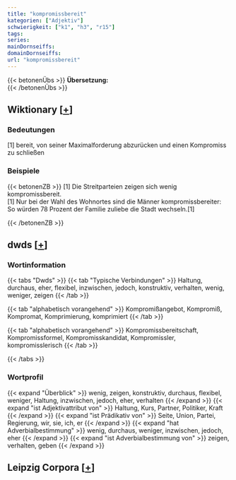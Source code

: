 ```yaml
---
title: "kompromissbereit"
kategorien: ["Adjektiv"]
schwierigkeit: ["k1", "h3", "r15"]
tags:
series:
mainDornseiffs:
domainDornseiffs:
url: "kompromissbereit"
---
```


{{< betonenÜbs >}}
**Übersetzung:**  
{{< /betonenÜbs >}}

## Wiktionary [[+](https://de.wiktionary.org/wiki/kompromissbereit)]

### Bedeutungen
[1] bereit, von seiner Maximalforderung abzurücken und einen Kompromiss zu schließen  

### Beispiele
{{< betonenZB >}}
[1] Die Streitparteien zeigen sich wenig kompromissbereit.  
[1] Nur bei der Wahl des Wohnortes sind die Männer kompromissbereiter: So würden 78 Prozent der Familie zuliebe die Stadt wechseln.[1]  

{{< /betonenZB >}}


## dwds [[+](https://www.dwds.de/wb/kompromissbereit)]

### Wortinformation
{{< tabs "Dwds" >}}
{{< tab "Typische Verbindungen" >}}
Haltung, durchaus, eher, flexibel, inzwischen, jedoch, konstruktiv, verhalten, wenig, weniger, zeigen
{{< /tab >}}

{{< tab "alphabetisch vorangehend" >}}
Kompromißangebot, Kompromiß, Kompromat, Komprimierung, komprimiert
{{< /tab >}}

{{< tab "alphabetisch vorangehend" >}}
Kompromissbereitschaft, Kompromissformel, Kompromisskandidat, Kompromissler, kompromisslerisch
{{< /tab >}}

{{< /tabs >}}

### Wortprofil
{{< expand "Überblick" >}} wenig, zeigen, konstruktiv, durchaus, flexibel, weniger, Haltung, inzwischen, jedoch, eher, verhalten {{< /expand >}}
{{< expand "ist Adjektivattribut von" >}} Haltung, Kurs, Partner, Politiker, Kraft {{< /expand >}}
{{< expand "ist Prädikativ von" >}} Seite, Union, Partei, Regierung, wir, sie, ich, er {{< /expand >}}
{{< expand "hat Adverbialbestimmung" >}} wenig, durchaus, weniger, inzwischen, jedoch, eher {{< /expand >}}
{{< expand "ist Adverbialbestimmung von" >}} zeigen, verhalten, geben {{< /expand >}}

## Leipzig Corpora [[+](https://corpora.uni-leipzig.de/en/res?word=kompromissbereit&corpusId=deu_newscrawl-public_2018)]


